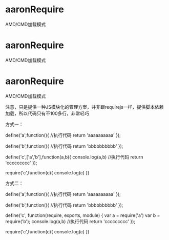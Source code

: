 aaronRequire
============

AMD/CMD加载模式

aaronRequire
============

AMD/CMD加载模式

aaronRequire
============

AMD/CMD加载模式

注意，只是提供一种JS模块化的管理方案，并非跟requirejs一样，提供脚本依赖加载，所以代码只有不100多行，非常轻巧

方式一：

define('a',function(){
	//执行代码
	return 'aaaaaaaaaa'
});

define('b',function(){
	//执行代码
	return 'bbbbbbbbbb'
});


define('c',['a','b'],function(a,b){
	console.log(a,b)
	//执行代码
	return 'ccccccccc'
});


require('c',function(c){
	console.log(c)
})


方式二：

define('a',function(){
	//执行代码
	return 'aaaaaaaaaa'
});

define('b',function(){
	//执行代码
	return 'bbbbbbbbbb'
});

define('c', function(require, exports, module) {
	var a = require('a')
	var b = require('b');
	console.log(a,b)
	//执行代码
	return 'ccccccccc'
});

require('c',function(c){
	console.log(c)
})
